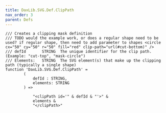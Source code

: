 ```yaml
---
title: DaxLib.SVG.Def.ClipPath
nav_order: 3
parent: Defs
---
```


	/// Creates a clipping mask definition 
	///	TODO would the example work, or does a regular shape need to be used? if regular shape, then need to add parameter to shapes <circle cx="50" cy="50" r="50" fill="red" clip-path="url(#cut-bottom)" />
	/// defId		STRING	The unique identifier for the clip path. (Example: "cut-top", "mask-circle")
	/// Elements: 	STRING	The SVG element(s) that make up the clipping path (typically a single shape)
	function 'DaxLib.SVG.Def.ClipPath' =
			(
				defId : STRING,
				elements: STRING
			) =>
				
				"<clipPath id='" & defId & "'>" &
				elements &
				"</clipPath>"